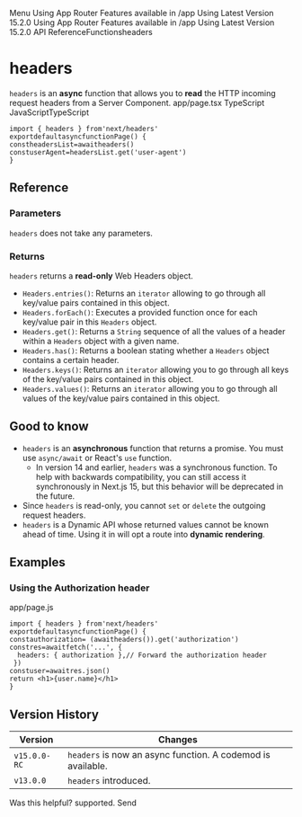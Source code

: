 Menu
Using App Router
Features available in /app
Using Latest Version
15.2.0
Using App Router
Features available in /app
Using Latest Version
15.2.0
API ReferenceFunctionsheaders
# headers
`headers` is an **async** function that allows you to **read** the HTTP incoming request headers from a Server Component.
app/page.tsx
TypeScript
JavaScriptTypeScript
```
import { headers } from'next/headers'
exportdefaultasyncfunctionPage() {
constheadersList=awaitheaders()
constuserAgent=headersList.get('user-agent')
}
```

## Reference
### Parameters
`headers` does not take any parameters.
### Returns
`headers` returns a **read-only** Web Headers object.
  * `Headers.entries()`: Returns an `iterator` allowing to go through all key/value pairs contained in this object.
  * `Headers.forEach()`: Executes a provided function once for each key/value pair in this `Headers` object.
  * `Headers.get()`: Returns a `String` sequence of all the values of a header within a `Headers` object with a given name.
  * `Headers.has()`: Returns a boolean stating whether a `Headers` object contains a certain header.
  * `Headers.keys()`: Returns an `iterator` allowing you to go through all keys of the key/value pairs contained in this object.
  * `Headers.values()`: Returns an `iterator` allowing you to go through all values of the key/value pairs contained in this object.


## Good to know
  * `headers` is an **asynchronous** function that returns a promise. You must use `async/await` or React's `use` function. 
    * In version 14 and earlier, `headers` was a synchronous function. To help with backwards compatibility, you can still access it synchronously in Next.js 15, but this behavior will be deprecated in the future.
  * Since `headers` is read-only, you cannot `set` or `delete` the outgoing request headers.
  * `headers` is a Dynamic API whose returned values cannot be known ahead of time. Using it in will opt a route into **dynamic rendering**.


## Examples
### Using the Authorization header
app/page.js
```
import { headers } from'next/headers'
exportdefaultasyncfunctionPage() {
constauthorization= (awaitheaders()).get('authorization')
constres=awaitfetch('...', {
  headers: { authorization },// Forward the authorization header
 })
constuser=awaitres.json()
return <h1>{user.name}</h1>
}
```

## Version History
Version| Changes  
---|---  
`v15.0.0-RC`| `headers` is now an async function. A codemod is available.  
`v13.0.0`| `headers` introduced.  
Was this helpful?
supported.
Send
